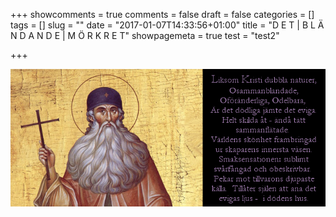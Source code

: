 +++
showcomments = true
comments = false
draft = false
categories = []
tags = []
slug = ""
date = "2017-01-07T14:33:56+01:00"
title = "D E T | B L Ä N D A N D E | M Ö R K R E T"
showpagemeta = true
test = "test2"

+++

![Maximos](img/labels/Maximus.png)


